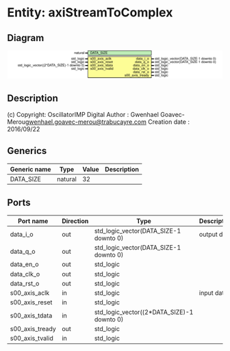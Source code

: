 # Entity: axiStreamToComplex

## Diagram

![Diagram](axiStreamToComplex.svg "Diagram")
## Description

(c) Copyright: OscillatorIMP Digital
Author : Gwenhael Goavec-Merou<gwenhael.goavec-merou@trabucayre.com>
Creation date : 2016/09/22
## Generics

| Generic name | Type    | Value | Description |
| ------------ | ------- | ----- | ----------- |
| DATA_SIZE    | natural | 32    |             |
## Ports

| Port name       | Direction | Type                                       | Description |
| --------------- | --------- | ------------------------------------------ | ----------- |
| data_i_o        | out       | std_logic_vector(DATA_SIZE-1 downto 0)     | output data |
| data_q_o        | out       | std_logic_vector(DATA_SIZE-1 downto 0)     |             |
| data_en_o       | out       | std_logic                                  |             |
| data_clk_o      | out       | std_logic                                  |             |
| data_rst_o      | out       | std_logic                                  |             |
| s00_axis_aclk   | in        | std_logic                                  | input data  |
| s00_axis_reset  | in        | std_logic                                  |             |
| s00_axis_tdata  | in        | std_logic_vector((2*DATA_SIZE)-1 downto 0) |             |
| s00_axis_tready | out       | std_logic                                  |             |
| s00_axis_tvalid | in        | std_logic                                  |             |
